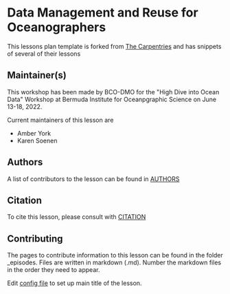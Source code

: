 # Data Management and Reuse for Oceanographers

This lessons plan template is forked from [The Carpentries](https://carpentries.org/) and has snippets of several of their lessons


## Maintainer(s)
This workshop has been made by BCO-DMO for the "High Dive into Ocean Data" Workshop at Bermuda Institute for Oceanpgraphic Science on June 13-18, 2022. 

Current maintainers of this lesson are 

* Amber York
* Karen Soenen


## Authors

A list of contributors to the lesson can be found in [AUTHORS](AUTHORS)

## Citation

To cite this lesson, please consult with [CITATION](CITATION)

[lesson-example]: https://bcodmo.github.io/workshop_bios_oceanographic_data/


## Contributing
The pages to contribute information to this lesson can be found in the folder \_episodes. Files are written in markdown (.md). Number the markdown files in the order they need to appear.

Edit [config file](https://github.com/BCODMO/workshop_bios_oceanographic_data/blob/gh-pages/_config.yml) to set up main title of the lesson. 
